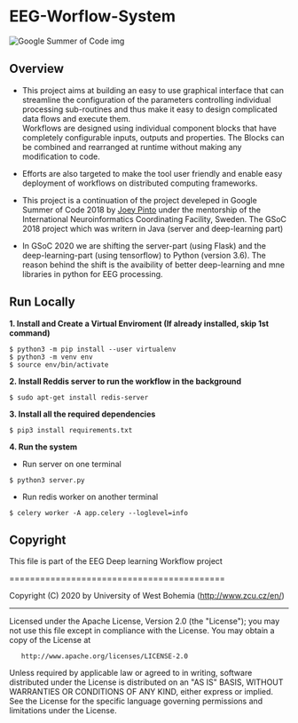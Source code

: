 # EEG-Worflow-System

![Google Summer of Code img](https://4.bp.blogspot.com/-AY7eIsmbH0Y/WLRdpe78DJI/AAAAAAAABDU/lsb2XqcmyUsLqYo6yzo9HYMY4vLn3q_OgCLcB/s1600/vertical%2BGSoC%2Blogo.jpg)

## Overview
 - This project aims at building an easy to use graphical interface that can streamline the configuration of the parameters
 controlling individual processing sub-routines and thus make it easy to design complicated data flows and execute them.  
 Workflows are designed using individual component blocks that have completely configurable inputs, outputs and 
 properties. The Blocks can be combined and rearranged at runtime without making any modification to code. 
 
 - Efforts are also targeted to make the tool user friendly and enable easy deployment of workflows on distributed 
 computing frameworks.
 
 - This project is a continuation of the project develeped in Google Summer of Code 2018 by [Joey Pinto](https://github.com/pintojoey) under the mentorship of the International 
 Neuroinformatics Coordinating Facility, Sweden. The GSoC 2018 project which was writern in Java (server and deep-learning part)
 
 - In GSoC 2020 we are shifting the server-part (using Flask) and the deep-learning-part (using tensorflow) to Python (version 3.6). The reason behind the shift is the avaibility of better deep-learning and mne libraries in python for EEG processing.

## Run Locally
**1. Install and Create a Virtual Enviroment (If already installed, skip 1st command)**    
```
$ python3 -m pip install --user virtualenv
$ python3 -m venv env
$ source env/bin/activate
```
**2. Install Reddis server to run the workflow in the background**  
```
$ sudo apt-get install redis-server
```
**3. Install all the required dependencies**    
```
$ pip3 install requirements.txt
```
**4. Run the system**  
* Run server on one terminal
```
$ python3 server.py
```
* Run redis worker on another terminal
```
$ celery worker -A app.celery --loglevel=info
```

## Copyright
 
  
   This file is part of the EEG Deep learning Workflow project
 
   ==========================================
  
   Copyright (C) 2020 by University of West Bohemia (http://www.zcu.cz/en/)
  
  ***********************************************************************************************************************
  
   Licensed under the Apache License, Version 2.0 (the "License"); you may not use this file except in compliance with
   the License. You may obtain a copy of the License at
  
       http://www.apache.org/licenses/LICENSE-2.0
  
   Unless required by applicable law or agreed to in writing, software distributed under the License is distributed on
   an "AS IS" BASIS, WITHOUT WARRANTIES OR CONDITIONS OF ANY KIND, either express or implied. See the License for the
   specific language governing permissions and limitations under the License.
  

